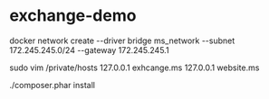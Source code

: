 # exchange-demo
docker network create --driver bridge ms_network --subnet 172.245.245.0/24 --gateway 172.245.245.1

sudo vim /private/hosts
127.0.0.1 exhcange.ms
127.0.0.1 website.ms

./composer.phar install